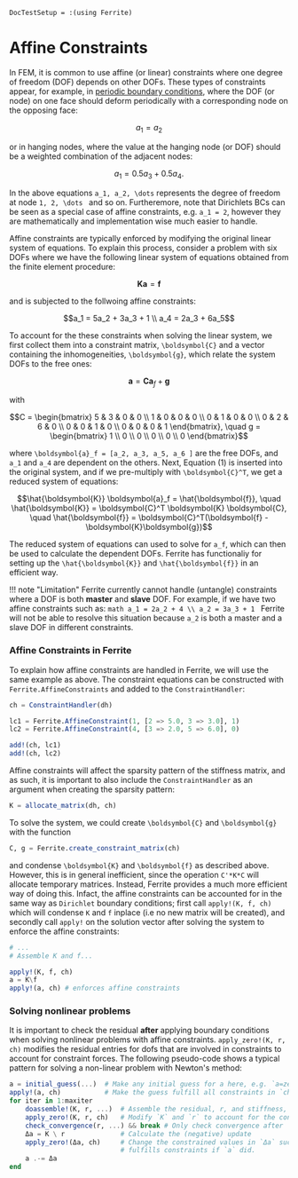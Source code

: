 ```@meta
DocTestSetup = :(using Ferrite)
```

# Affine Constraints  

In FEM, it is common to use affine (or linear) constraints where one degree of freedom (DOF) depends on other DOFs. These types of constraints appear, for example, in [periodic boundary conditions](@ref "Periodic boundary conditions"), where the DOF (or node) on one face should deform periodically with a corresponding node on the opposing face:  

```math
a_1 = a_2
```

or in hanging nodes, where the value at the hanging node (or DOF) should be a weighted combination of the adjacent nodes:  

```math
a_1 = 0.5a_3 + 0.5a_4.
```

In the above equations ``a_1, a_2, \dots`` represents the degree of freedom at node ``1, 2, \dots `` and so on. Furtheremore, note that Dirichlets BCs can be seen as a special case of affine constraints, e.g. ``a_1 = 2``, however they are mathematically and implementation wise much easier to handle.

Affine constraints are typically enforced by modifying the original linear system of equations. To explain this process, consider a problem with six DOFs where we have the following linear system of equations obtained from the finite element procedure: 

```math
\boldsymbol{K} \boldsymbol{a} = \boldsymbol{f}
```

and is subjected to the follwoing affine constraints:

```math
a_1 = 5a_2 + 3a_3 + 1 \\
a_4 = 2a_3 + 6a_5
```

To account for the these constraints when solving the linear system, we first collect them into a constraint matrix, ``\boldsymbol{C}`` and a vector containing the inhomogeneities, ``\boldsymbol{g}``, which relate the system DOFs to the free ones:  

```math
\boldsymbol{a} = \boldsymbol{C} \boldsymbol{a}_f + \boldsymbol{g}
```

with

```math
C =
\begin{bmatrix}
5 & 3 & 0 & 0 \\
1 & 0 & 0 & 0 \\
0 & 1 & 0 & 0 \\
0 & 2 & 6 & 0 \\
0 & 0 & 1 & 0 \\
0 & 0 & 0 & 1
\end{bmatrix}, \quad
g =
\begin{bmatrix} 1 \\ 0 \\ 0 \\ 0 \\ 0 \\ 0 \end{bmatrix}
```

where ``\boldsymbol{a}_f = [a_2, a_3, a_5, a_6 ]`` are the free DOFs, and ``a_1`` and ``a_4`` are dependent on the others. Next, Equation (1) is inserted into the original system, and if we pre-multiply with ``\boldsymbol{C}^T``, we get a reduced system of equations:  

```math
\hat{\boldsymbol{K}} \boldsymbol{a}_f = \hat{\boldsymbol{f}}, \quad \hat{\boldsymbol{K}} = \boldsymbol{C}^T \boldsymbol{K} \boldsymbol{C}, \quad \hat{\boldsymbol{f}} = \boldsymbol{C}^T(\boldsymbol{f} - \boldsymbol{K}\boldsymbol{g})
```

The reduced system of equations can used to solve for `` a_f ``, which can then be used to calculate the dependent DOFs. Ferrite has functionaliy for setting up the ``\hat{\boldsymbol{K}}`` and ``\hat{\boldsymbol{f}}`` in an efficient way.

!!! note "Limitation" 
    Ferrite currently cannot handle (untangle) constraints where a DOF is both **master** and **slave** DOF. For example, if we have two affine constraints such as: 
    ```math
    a_1 = 2a_2 + 4 \\
    a_2 = 3a_3 + 1
    ``` 
    Ferrite will not be able to resolve this situation because `` a_2 `` is both a master and a slave DOF in different constraints. 

### Affine Constraints in Ferrite  

To explain how affine constraints are handled in Ferrite, we will use the same example as above. The constraint equations can be constructed with `Ferrite.AffineConstraints` and added to the `ConstraintHandler`:  

```julia
ch = ConstraintHandler(dh)

lc1 = Ferrite.AffineConstraint(1, [2 => 5.0, 3 => 3.0], 1)
lc2 = Ferrite.AffineConstraint(4, [3 => 2.0, 5 => 6.0], 0)

add!(ch, lc1)
add!(ch, lc2)
```

Affine constraints will affect the sparsity pattern of the stiffness matrix, and as such, it is important to also include the `ConstraintHandler` as an argument when creating the sparsity pattern:  

```julia
K = allocate_matrix(dh, ch)
```

To solve the system, we could create ``\boldsymbol{C}`` and ``\boldsymbol{g}`` with the function 

```julia
C, g = Ferrite.create_constraint_matrix(ch)
```

and condense ``\boldsymbol{K}`` and ``\boldsymbol{f}`` as described above. However, this is in general inefficient, since the operation `C'*K*C` will allocate temporary matrices. Instead, Ferrite provides a much more efficient way of doing this. Infact, the affine constraints can be accounted for in the same way as
`Dirichlet` boundary conditions; first call `apply!(K, f, ch)` which will condense `K` and `f` 
inplace (i.e no new matrix will be created), and secondly call `apply!` on 
the solution vector after solving the system to enforce the affine constraints:

```julia
# ...
# Assemble K and f...

apply!(K, f, ch)
a = K\f
apply!(a, ch) # enforces affine constraints

```

### Solving nonlinear problems
It is important to check the residual **after** applying boundary conditions when
solving nonlinear problems with affine constraints.
`apply_zero!(K, r, ch)` modifies the residual entries for dofs that are involved
in constraints to account for constraint forces.
The following pseudo-code shows a typical pattern for solving a non-linear problem with Newton's method:
```julia
a = initial_guess(...)  # Make any initial guess for a here, e.g. `a=zeros(ndofs(dh))`
apply!(a, ch)           # Make the guess fulfill all constraints in `ch`
for iter in 1:maxiter
    doassemble!(K, r, ...)  # Assemble the residual, r, and stiffness, K=∂r/∂a.
    apply_zero!(K, r, ch)   # Modify `K` and `r` to account for the constraints.
    check_convergence(r, ...) && break # Only check convergence after `apply_zero!(K, r, ch)`
    Δa = K \ r              # Calculate the (negative) update
    apply_zero!(Δa, ch)     # Change the constrained values in `Δa` such that `a-Δa`
                            # fulfills constraints if `a` did.
    a .-= Δa
end
```
